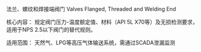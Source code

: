 法兰、螺纹和焊接端阀门
Valves Flanged, Threaded and Welding End

​​核心内容​​：
规定阀门压力-温度额定值、材料（API 5L X70等）及无损检测要求，适用于NPS 2.5以下阀门的替代规则。

​​适用范围​​：
天然气、LPG等高压气体输送系统，需通过SCADA泄漏监测